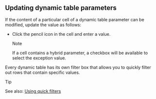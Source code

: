 ## Updating dynamic table parameters

If the content of a particular cell of a dynamic table parameter can be modified, update the value as follows:

- Click the pencil icon in the cell and enter a value.

    > [!NOTE]
    > If a cell contains a hybrid parameter, a checkbox will be available to select the exception value.

Every dynamic table has its own filter box that allows you to quickly filter out rows that contain specific values.

> [!TIP]
> See also:
> [Using quick filters](../../part_1/GettingStarted/Using_quick_filters.md)
